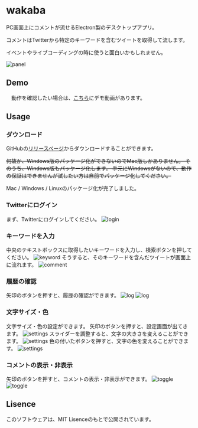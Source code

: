 # wakaba
PC画面上にコメントが流せるElectron製のデスクトップアプリ。

コメントはTwitterから特定のキーワードを含むツイートを取得して流します。

イベントやライブコーディングの時に使うと面白いかもしれません。

![panel](./__sample__/panel.png)

## Demo
　動作を確認したい場合は、[こちら](https://twitter.com/eriri_jp/status/843348414305783808)にデモ動画があります。

## Usage
### ダウンロード
GitHubの[リリースページ](https://github.com/yuki540net/wakaba/releases)からダウンロードすることができます。

~~何故か、Windows版のパッケージ化ができないのでMac版しかありません。
そのうち、Windows版もパッケージ化します。
手元にWindowsがないので、動作の保証はできませんが試したい方は自前でパッケージ化してください。~~

Mac / Windows / Linuxのパッケージ化が完了しました。

### Twitterにログイン
まず、Twitterにログインしてください。
![login](./__sample__/login.png)

### キーワードを入力
中央のテキストボックスに取得したいキーワードを入力し、検索ボタンを押してください。
![keyword](./__sample__/keyword.png)
そうすると、そのキーワードを含んだツイートが画面上に流れます。
![comment](./__sample__/comment.png)

### 履歴の確認
矢印のボタンを押すと、履歴の確認ができます。
![log](./__sample__/log_1.png)
![log](./__sample__/log_2.png)

### 文字サイズ・色
文字サイズ・色の設定ができます。
矢印のボタンを押すと、設定画面が出てきます。
![settings](./__sample__/settings_1.png)
スライダーを調整すると、文字の大きさを変えることができます。
![settings](./__sample__/settings_2.png)
色の付いたボタンを押すと、文字の色を変えることができます。
![settings](./__sample__/settings_3.png)

### コメントの表示・非表示
矢印のボタンを押すと、コメントの表示・非表示ができます。
![toggle](./__sample__/toggle_1.png)
![toggle](./__sample__/toggle_2.png)

## Lisence
このソフトウェアは、MIT Lisenceのもとで公開されています。